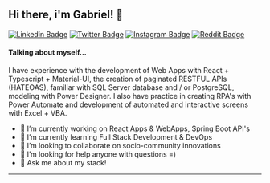 ## Hi there, i'm Gabriel! 👋

[![Linkedin Badge](https://img.shields.io/badge/-LinkedIn-0e76a8?style=flat-square&logo=Linkedin&logoColor=white)](https://www.linkedin.com/in/gabrielm-dev/)
[![Twitter Badge](https://img.shields.io/badge/-Twitter-00acee?style=flat-square&logo=Twitter&logoColor=white)](https://twitter.com/gabrielm_dev)
[![Instagram Badge](https://img.shields.io/badge/-Instagram-e4405f?style=flat-square&logo=Instagram&logoColor=white)](https://instagram.com/gabrielm_dev/)
[![Reddit Badge](https://aleen42.github.io/badges/src/reddit.svg)](reddit.com/gabrielmg_dev)


#### Talking about myself...

 I have experience with the development of Web Apps with React + Typescript + Material-UI, the creation of paginated RESTFUL APIs (HATEOAS), familiar with SQL Server database and / or PostgreSQL, modeling with Power Designer. I also have practice in creating RPA's with Power Automate and development of automated and interactive screens with Excel + VBA.

- 🔭 I’m currently working on React Apps & WebApps, Spring Boot API's
- 🌱 I’m currently learning Full Stack Development & DevOps
- 👯 I’m looking to collaborate on socio-community innovations
- 🤔 I’m looking for help anyone with questions =)
- 💬 Ask me about my stack!

---
